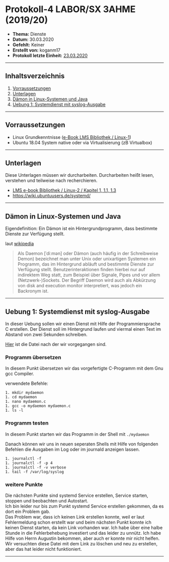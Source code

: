 # Protokoll-4 LABOR/SX 3AHME (2019/20)

* **Thema:** Dienste
* **Datum:** 30.03.2020
* **Gefehlt:** Keiner
* **Erstellt von:** koganm17
* **Protokoll letzte Einheit:** [23.03.2020](https://github.com/HTLMechatronics/m17-3ahme-la1-sx/blob/koganm17/Protokolle/Protokoll-3_koganm17_2020-03-30.md)

----------------------------------------------------------------------------------------------

## Inhaltsverzeichnis
1) [Vorraussetzungen](#vorraussetzungen)
1) [Unterlagen](#unterlagen)
1) [Dämon in Linux-Systemen und Java](#dämon-in-linux-systemen-und-java)
1) [Uebung 1: Systemdienst mit syslog-Ausgabe](#uebung-1:-systemdienst-mit-syslog-ausgabe)

----------------------------------------------------------------------------------------------
## Vorraussetzungen

* Linux Grundkenntnisse ([e-Book LMS Bibliothek / Linux-1](https://lms.at/dotlrn/classes/informatik/610437.3AHME_LA1SX.19_20/xolrn/7BF1B31508DF3.symlink?resource_id=0-385942208&m=view#150960483))
* Ubuntu 18.04 System native oder via Virtualisierung (zB Virtualbox)

----------------------------------------------------------------------------------------------
## Unterlagen

Diese Unterlagen müssen wir durcharbeiten. Durcharbeiten heißt lesen, verstehen und teilweise nach recherchieren.
* [LMS e-book Bibliothek / Linux-2 / Kapitel 1, 1.1, 1.3
](https://lms.at/dotlrn/classes/informatik/610437.3AHME_LA1SX.19_20/xolrn/9F2714A93B69A.symlink?resource_id=0-420357452&m=view#155470713)
* https://wiki.ubuntuusers.de/systemd/

----------------------------------------------------------------------------------------------
## Dämon in Linux-Systemen und Java

Eigendefinition: Ein Dämon ist ein Hintergrundprogramm, dass bestimmte Dienste zur Verfügung stellt.

laut [wikipedia](https://de.wikipedia.org/wiki/Daemon)
>Als Daemon [ˈdiːmən] oder Dämon (auch häufig in der Schreibweise Demon) bezeichnet man unter Unix oder unixartigen Systemen ein Programm, das im Hintergrund abläuft und bestimmte Dienste zur Verfügung stellt. Benutzerinteraktionen finden hierbei nur auf indirektem Weg statt, zum Beispiel über Signale, Pipes und vor allem (Netzwerk-)Sockets. Der Begriff Daemon wird auch als Abkürzung von disk and execution monitor interpretiert, was jedoch ein Backronym ist.

----------------------------------------------------------------------------------------------
## Uebung 1: Systemdienst mit syslog-Ausgabe
In dieser Uebung sollen wir einen Dienst mit Hilfe der Programmiersprache C erstellen.
Der Dienst soll im Hintergrund laufen und viermal einen Text im Abstand von zwei Sekunden schreiben.

[Hier](https://lms.at/dotlrn/classes/informatik/610437.3AHME_LA1SX.19_20/xolrn/9F2714A93B69A.symlink?resource_id=0-420357452&m=view#155470740) ist die Datei nach der wir vorgegangen sind.
### Programm übersetzen
In diesem Punkt übersetzen wir das vorgefertigte C-Programm mit dem Gnu gcc Compiler. 

verwendete Befehle:
```
1. mkdir mydaemon
1. cd mydaemon
1. nano mydaemon.c
1. gcc -o mydaemon mydaemon.c
1. ls -l
```
### Programm testen

In diesem Punkt starten wir das Programm in der Shell mit
``` ./mydaemon ```
 
Danach können wir uns in neuen seperaten Shells mit Hilfe von folgenden Befehlen die Ausgaben im Log oder im journald anzeigen lassen.
```
1. journalctl -f
1. journalctl -f -p 4
1. journalctl -f -v verbose
1. tail -f /var/log/syslog
```

### weitere Punkte

Die nächsten Punkte sind systemd Service erstellen, Service starten, stoppen und beobachten und Autostart.  
Ich bin leider nur bis zum Punkt systemd Service erstellen gekommen, da es dort ein Problem gab.  
Das Problem war, dass ich keinen Link erstellen konnte, weil er laut Fehlermeldung schon erstellt war und beim nächsten Punkt konnte ich keinen Dienst starten, da kein Link vorhanden war. Ich habe über eine halbe Stunde in die Fehlerbehebung investiert und das leider zu unnütz. Ich habe Hilfe von Herrn Augustin bekommen, aber auch er konnte mir nicht helfen. Wir versuchten diese Datei mit dem Link zu löschen und neu zu erstellen, aber das hat leider nicht funktioniert.

----------------------------------------------------------------------------------------------
